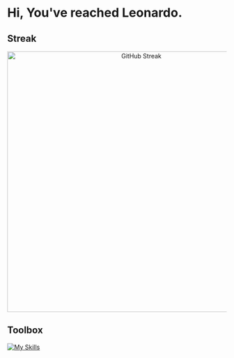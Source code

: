 # Hi, You've reached Leonardo.

## Streak
<!-- [![GitHub Streak](https://streak-stats.demolab.com/?user=LeonardoRubuz)](https://git.io/streak-stats) -->
<div align="center">
  <a href="https://github.com/DenverCoder1/github-readme-streak-stats">
    <img width="600" src="https://github-readme-streak-stats-eight.vercel.app/?user=LeonardoRubuz&theme=dark" alt="GitHub Streak" />
  </a>
</div>

## Toolbox
[![My Skills](https://skillicons.dev/icons?i=html,css,tailwind,js,ts,nodejs,react,nextjs,express,py,django,php,symfony,figma,mint,bash,wordpress,postgres,mysql&perline=9)](https://skillicons.dev)

